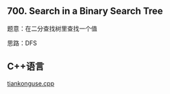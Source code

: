 ## 700. Search in a Binary Search Tree


题意：在二分查找树里查找一个值  

思路：DFS  


## C++语言

[tiankonguse.cpp](./tiankonguse.cpp)


